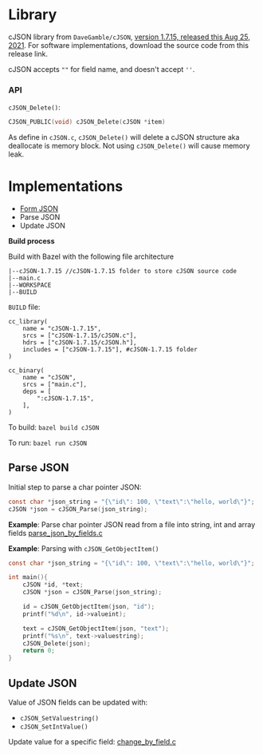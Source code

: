 # Library

cJSON library from ``DaveGamble/cJSON``, [version 1.7.15, released this Aug 25, 2021](https://github.com/DaveGamble/cJSON/releases/tag/v1.7.15). For software implementations, download the source code from this release link.

cJSON accepts ``""`` for field name, and doesn't accept ``''``.

### API

``cJSON_Delete()``: 

```c
CJSON_PUBLIC(void) cJSON_Delete(cJSON *item)
```

As define in ``cJSON.c``, ``cJSON_Delete()`` will delete a cJSON structure aka deallocate is memory block. Not using ``cJSON_Delete()`` will cause memory leak.

# Implementations

* [Form JSON](https://github.com/TranPhucVinh/C/blob/master/Introduction/Data%20structure/JSON/Form%20JSON.md)
* Parse JSON
* Update JSON

**Build process**

Build with Bazel with the following file architecture

```
|--cJSON-1.7.15 //cJSON-1.7.15 folder to store cJSON source code
|--main.c
|--WORKSPACE
|--BUILD
```

``BUILD`` file:

```
cc_library(
    name = "cJSON-1.7.15",
    srcs = ["cJSON-1.7.15/cJSON.c"],
    hdrs = ["cJSON-1.7.15/cJSON.h"],
    includes = ["cJSON-1.7.15"], #cJSON-1.7.15 folder
)

cc_binary(
    name = "cJSON",
    srcs = ["main.c"],
    deps = [
        ":cJSON-1.7.15",        
    ],
)
```

To build: ``bazel build cJSON``

To run: ``bazel run cJSON``

## Parse JSON

Initial step to parse a char pointer JSON:

```c
const char *json_string = "{\"id\": 100, \"text\":\"hello, world\"}";
cJSON *json = cJSON_Parse(json_string);
```

**Example**: Parse char pointer JSON read from a file into string, int and array fields [parse_json_by_fields.c](https://github.com/TranPhucVinh/C/blob/master/Introduction/Data%20structure/JSON/parse_json_by_fields.c)

**Example**: Parsing with ``cJSON_GetObjectItem()``

```c
const char *json_string = "{\"id\": 100, \"text\":\"hello, world\"}";

int main(){
    cJSON *id, *text;
    cJSON *json = cJSON_Parse(json_string);

    id = cJSON_GetObjectItem(json, "id");
    printf("%d\n", id->valueint);

    text = cJSON_GetObjectItem(json, "text");
    printf("%s\n", text->valuestring);
    cJSON_Delete(json);
    return 0;
}
```

## Update JSON

Value of JSON fields can be updated with:

* ``cJSON_SetValuestring()``
* ``cJSON_SetIntValue()``

Update value for a specific field: [change_by_field.c]()
